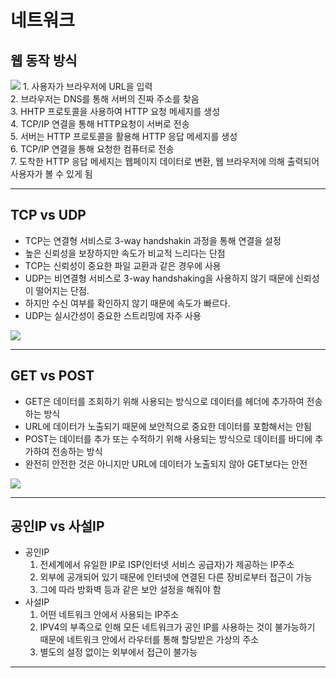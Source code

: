 # 네트워크

## 웹 동작 방식
<img src="https://img1.daumcdn.net/thumb/R1280x0/?scode=mtistory2&fname=https%3A%2F%2Fblog.kakaocdn.net%2Fdn%2FdmomKO%2FbtqK84xb9yy%2FktAElZQp6AFyxgXG35eORk%2Fimg.png">
 1. 사용자가 브라우저에 URL을 입력<br>
 2. 브라우저는 DNS를 통해 서버의 진짜 주소를 찾음<br>
 3. HHTP 프로토콜을 사용하여 HTTP 요청 메세지를 생성<br>
 4. TCP/IP 연결을 통해 HTTP요청이 서버로 전송<br>
 5. 서버는 HTTP 프로토콜을 활용해 HTTP 응답 메세지를 생성<br>
 6. TCP/IP 연결을 통해 요청한 컴퓨터로 전송<br>
 7. 도착한 HTTP 응답 메세지는 웹페이지 데이터로 변환, 웹 브라우저에 의해 출력되어 사용자가 볼 수 있게 됨
<hr>

## TCP vs UDP
 - TCP는 연결형 서비스로 3-way handshakin 과정을 통해 연결을 설정
 - 높은 신뢰성을 보장하지만 속도가 비교적 느리다는 단점
 - TCP는 신뢰성이 중요한 파일 교환과 같은 경우에 사용
 - UDP는 비연결형 서비스로 3-way handshaking을 사용하지 않기 때문에 신뢰성이 떨어지는 단점.
 - 하지만 수신 여부를 확인하지 않기 때문에 속도가 빠르다.
 - UDP는 실시간성이 중요한 스트리밍에 자주 사용
<img src="https://img1.daumcdn.net/thumb/R1280x0/?scode=mtistory2&fname=https%3A%2F%2Fblog.kakaocdn.net%2Fdn%2F9a0c2%2FbtqKIpf6QGI%2Fv5akvGVZj4kVVvAzLVThF1%2Fimg.png">
<hr>

## GET vs POST
 - GET은 데이터를 조회하기 위해 사용되는 방식으로 데이터를 헤더에 추가하여 전송하는 방식
 - URL에 데이터가 노출되기 때문에 보안적으로 중요한 데이터를 포함해서는 안됨
 - POST는 데이터를 추가 또는 수적하기 위해 사용되는 방식으로 데이터를 바디에 추가하여 전송하는 방식
 - 완전히 안전한 것은 아니지만 URL에 데이터가 노출되지 않아 GET보다는 안전
<img src="https://img1.daumcdn.net/thumb/R1280x0/?scode=mtistory2&fname=https%3A%2F%2Fblog.kakaocdn.net%2Fdn%2FQbowq%2Fbtq0A3i1wLQ%2FUr5qXVR6TPGeXkdOxGKZak%2Fimg.png">
<hr>

## 공인IP vs 사설IP
 - 공인IP
    1. 전세계에서 유일한 IP로 ISP(인터넷 서비스 공급자)가 제공하는 IP주소
    2. 외부에 공개되어 있기 때문에 인터넷에 연결된 다른 장비로부터 접근이 가능
    3. 그에 따라 방화벽 등과 같은 보안 설정을 해줘야 함
 - 사설IP
    1. 어떤 네트워크 안에서 사용되는 IP주소
    2. IPV4의 부족으로 인해 모든 네트워크가 공인 IP를 사용하는 것이 불가능하기 때문에 네트워크 안에서 라우터를 통해 할당받은 가상의 주소
    3. 별도의 설정 없이는 외부에서 접근이 불가능
<hr>

